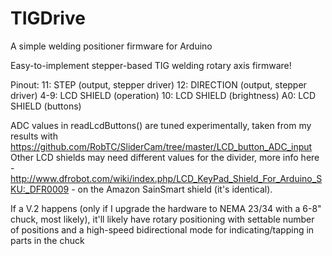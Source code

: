 # TIGDrive
A simple welding positioner firmware for Arduino

Easy-to-implement stepper-based TIG welding rotary axis firmware!

Pinout:
11: STEP (output, stepper driver)
12: DIRECTION (output, stepper driver)
4-9: LCD SHIELD (operation)
10: LCD SHIELD (brightness)
A0: LCD SHIELD (buttons)

ADC values in readLcdButtons() are tuned experimentally, taken from my results with https://github.com/RobTC/SliderCam/tree/master/LCD_button_ADC_input
Other LCD shields may need different values for the divider, more info here - http://www.dfrobot.com/wiki/index.php/LCD_KeyPad_Shield_For_Arduino_SKU:_DFR0009 - on the Amazon SainSmart shield (it's identical).

If a V.2 happens (only if I upgrade the hardware to NEMA 23/34 with a 6-8" chuck, most likely), it'll likely have rotary positioning with settable number of positions and a high-speed bidirectional mode for indicating/tapping in parts in the chuck

